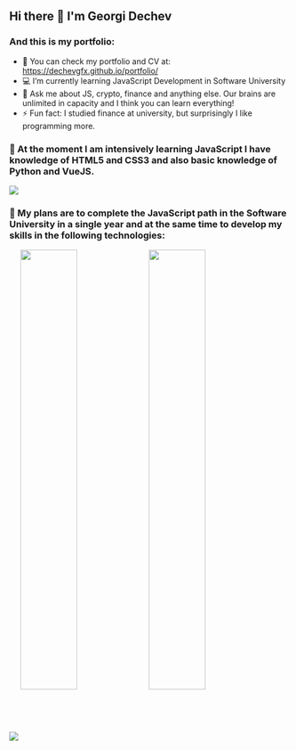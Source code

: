 ## Hi there 👋 I'm Georgi Dechev
### And this is my portfolio:

- 🔭  You can check my portfolio and CV at: https://dechevgfx.github.io/portfolio/
- 💻 I’m currently learning JavaScript Development in Software University
- 💬 Ask me about JS, crypto, finance and anything else. Our brains are unlimited in capacity and I think you can learn everything!
- ⚡ Fun fact: I studied finance at university, but surprisingly I like programming more.


<h3>🧠 At the moment I am intensively learning JavaScript I have knowledge of HTML5 and CSS3 and also basic knowledge of Python and VueJS.</h3>
<img src="https://skills.thijs.gg/icons?i=js,nodejs,html,css,bootstrap,vue,python">
<h3>🧠 My plans are to complete the JavaScript path in the Software University in a single year and at the same time to develop my skills in the following technologies:</h3>
  <img src="https://skills.thijs.gg/icons?i=expressjs,solidity,react,typescript,mongodb,angular">


  <img align="center" width=45% src="https://github-readme-stats.vercel.app/api?username=dechevgfx&theme=dark&show_icons=true">
  <img align="center" width=45%% src="https://github-readme-stats.vercel.app/api/top-langs/?username=dechevgfx&theme=dark">


